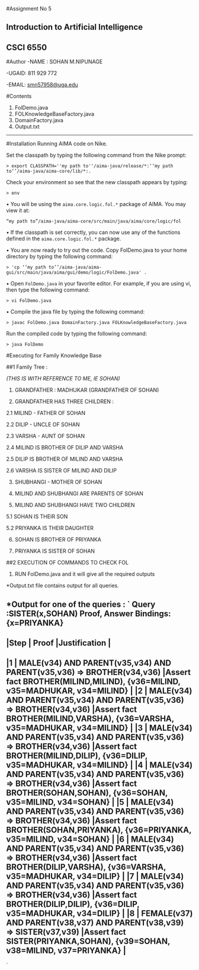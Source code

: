 #Assignment No 5
## Introduction to Artificial Intelligence
## CSCI 6550

#Author
-NAME : SOHAN M.NIPUNAGE

-UGAID: 811 929 772

-EMAIL: smn57958@uga.edu

#Contents
1. FolDemo.java
2. FOLKnowledgeBaseFactory.java
3. DomainFactory.java
4. Output.txt

-----------------------------------------------------------------------------------------------

#Installation
Running AIMA code on Nike.

Set the classpath by typing the following command from the Nike prompt:

    > export CLASSPATH=''my path to''/aima-java/release/*:‘‘my path to’’/aima-java/aima-core/lib/*:.

Check your environment so see that the new classpath appears by typing:

    > env
    
• You will be using the `aima.core.logic.fol.*` package of AIMA. You may view
it at:

    “my path to”/aima-java/aima-core/src/main/java/aima/core/logic/fol


• If the classpath is set correctly, you can now use any of the functions defined
in the `aima.core.logic.fol.*` package.

• You are now ready to try out the code. Copy FolDemo.java to your home
directory by typing the following command:

    > 'cp ‘‘my path to’’/aima-java/aima-gui/src/main/java/aima/gui/demo/logic/FolDemo.java' .
    
• Open `FolDemo.java` in your favorite editor. For example, if you are using vi,
then type the following command:

    > vi FolDemo.java

• Compile the java file by typing the following command:

    > javac FolDemo.java DomainFactory.java FOLKnowledgeBaseFactory.java
    
Run the compiled code by typing the following command:

    > java FolDemo
    
#Executing for Family Knowledge Base

##1 Family Tree :

*(THIS IS WITH REFERENCE TO ME, IE SOHAN)*

1. GRANDFATHER : MADHUKAR (GRANDFATHER OF SOHAN)

2. GRANDFATHER HAS THREE CHILDREN : 

  2.1 MILIND - FATHER OF SOHAN
  
  2.2 DILIP  - UNCLE OF SOHAN
  
  2.3 VARSHA - AUNT OF SOHAN
  
  2.4 MILIND IS BROTHER OF DILIP AND VARSHA
  
  2.5 DILIP IS BROTHER OF MILIND AND VARSHA
  
  2.6 VARSHA IS SISTER OF MILIND AND DILIP
  
  
3. SHUBHANGI - MOTHER OF SOHAN

4. MILIND AND SHUBHANGI ARE PARENTS OF SOHAN

5. MILIND AND SHUBHANGI HAVE TWO CHILDREN

  5.1 SOHAN IS THEIR SON
  
  5.2 PRIYANKA IS THEIR DAUGHTER

6. SOHAN IS BROTHER OF PRIYANKA

7. PRIYANKA IS SISTER OF SOHAN

##2 EXECUTION OF COMMANDS TO CHECK FOL

1. RUN FolDemo.java and it will give all the required outputs 

*Output.txt file contains output for all queries.

*Output for one of the queries :
`
Query :SISTER(x,SOHAN)
Proof, Answer Bindings: {x=PRIYANKA}
------------------------------------------------------------------------------------------------------------------------------------------------------------
|Step | Proof                                                                  |Justification                                                              |
------------------------------------------------------------------------------------------------------------------------------------------------------------
|1    | MALE(v34) AND PARENT(v35,v34) AND PARENT(v35,v36) => BROTHER(v34,v36)  |Assert fact BROTHER(MILIND,MILIND), {v36=MILIND, v35=MADHUKAR, v34=MILIND} |
|2    | MALE(v34) AND PARENT(v35,v34) AND PARENT(v35,v36) => BROTHER(v34,v36)  |Assert fact BROTHER(MILIND,VARSHA), {v36=VARSHA, v35=MADHUKAR, v34=MILIND} |
|3    | MALE(v34) AND PARENT(v35,v34) AND PARENT(v35,v36) => BROTHER(v34,v36)  |Assert fact BROTHER(MILIND,DILIP), {v36=DILIP, v35=MADHUKAR, v34=MILIND}   |
|4    | MALE(v34) AND PARENT(v35,v34) AND PARENT(v35,v36) => BROTHER(v34,v36)  |Assert fact BROTHER(SOHAN,SOHAN), {v36=SOHAN, v35=MILIND, v34=SOHAN}       |
|5    | MALE(v34) AND PARENT(v35,v34) AND PARENT(v35,v36) => BROTHER(v34,v36)  |Assert fact BROTHER(SOHAN,PRIYANKA), {v36=PRIYANKA, v35=MILIND, v34=SOHAN} |
|6    | MALE(v34) AND PARENT(v35,v34) AND PARENT(v35,v36) => BROTHER(v34,v36)  |Assert fact BROTHER(DILIP,VARSHA), {v36=VARSHA, v35=MADHUKAR, v34=DILIP}   |
|7    | MALE(v34) AND PARENT(v35,v34) AND PARENT(v35,v36) => BROTHER(v34,v36)  |Assert fact BROTHER(DILIP,DILIP), {v36=DILIP, v35=MADHUKAR, v34=DILIP}     |
|8    | FEMALE(v37) AND PARENT(v38,v37) AND PARENT(v38,v39) => SISTER(v37,v39) |Assert fact SISTER(PRIYANKA,SOHAN), {v39=SOHAN, v38=MILIND, v37=PRIYANKA}  |
------------------------------------------------------------------------------------------------------------------------------------------------------------
`
